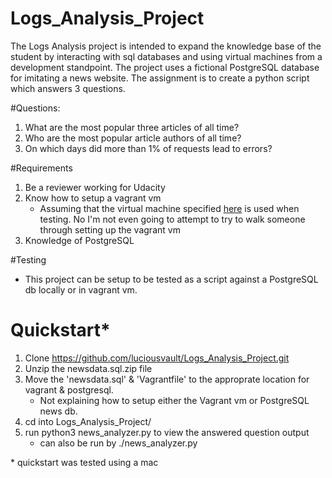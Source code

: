 # Logs_Analysis_Project
The Logs Analysis project is intended to expand the knowledge base of the student by interacting with sql databases and using virtual machines from a development standpoint. The project uses a fictional PostgreSQL database for imitating a news website. The assignment is to create a python script which answers 3 questions.

#Questions:
1. What are the most popular three articles of all time?
2. Who are the most popular article authors of all time?
3. On which days did more than 1% of requests lead to errors?

#Requirements
1. Be a reviewer working for Udacity
2. Know how to setup a vagrant vm
	* Assuming that the virtual machine specified [here](https://classroom.udacity.com/nanodegrees/nd004/parts/8d3e23e1-9ab6-47eb-b4f3-d5dc7ef27bf0/modules/bc51d967-cb21-46f4-90ea-caf73439dc59/lessons/5475ecd6-cfdb-4418-85a2-f2583074c08d/concepts/14c72fe3-e3fe-4959-9c4b-467cf5b7c3a0) is used when testing. No I'm not even going to attempt to try to walk someone through setting up the vagrant vm
3. Knowledge of PostgreSQL

#Testing
* This project can be setup to be tested as a script against a PostgreSQL db locally or in vagrant vm.

# Quickstart\*
1. Clone https://github.com/luciousvault/Logs_Analysis_Project.git 
2. Unzip the newsdata.sql.zip file
3. Move the 'newsdata.sql' & 'Vagrantfile' to the approprate location for vagrant & postgresql.
	* Not explaining how to setup either the Vagrant vm or PostgreSQL news db.
3. cd into Logs_Analysis_Project/
4. run python3 news_analyzer.py to view the answered question output
	* can also be run by ./news_analyzer.py

\* quickstart was tested using a mac